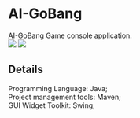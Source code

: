 # AI-GoBang
AI-GoBang Game console application.  
![](https://img.shields.io/badge/VK-zjjhgzh-green) 
![](https://img.shields.io/badge/mail-spbgzh%40niuitmo.ru-blue)  


## Details
Programming Language: Java;  
Project management tools: Maven;  
GUI Widget Toolkit: Swing;  
